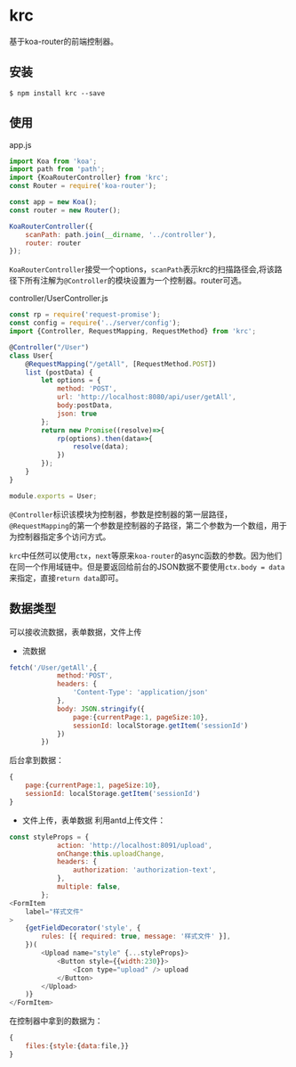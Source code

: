 # krc
基于koa-router的前端控制器。
## 安装
```shell
$ npm install krc --save
```
## 使用
app.js
```javascript
import Koa from 'koa';
import path from 'path';
import {KoaRouterController} from 'krc';
const Router = require('koa-router');

const app = new Koa();
const router = new Router();

KoaRouterController({
    scanPath: path.join(__dirname, '../controller'),
    router: router
});
```
`KoaRouterController`接受一个options，`scanPath`表示krc的扫描路径会,将该路径下所有注解为`@Controller`的模块设置为一个控制器。router可选。

controller/UserController.js
```javascript
const rp = require('request-promise');
const config = require('../server/config');
import {Controller, RequestMapping, RequestMethod} from 'krc';

@Controller("/User")
class User{
	@RequestMapping("/getAll", [RequestMethod.POST])
    list (postData) {
        let options = {
            method: 'POST',
            url: 'http://localhost:8080/api/user/getAll',
            body:postData,
            json: true
        };
        return new Promise((resolve)=>{
            rp(options).then(data=>{
                resolve(data);
            })
        });
    }
}

module.exports = User;
```
`@Controller`标识该模块为控制器，参数是控制器的第一层路径，`@RequestMapping`的第一个参数是控制器的子路径，第二个参数为一个数组，用于为控制器指定多个访问方式。

`krc`中任然可以使用`ctx`，`next`等原来`koa-router`的async函数的参数。因为他们在同一个作用域链中。但是要返回给前台的JSON数据不要使用`ctx.body = data`来指定，直接`return data`即可。

## 数据类型
可以接收流数据，表单数据，文件上传
- 流数据
```javascript
fetch('/User/getAll',{
			method:'POST',
			headers: {
				'Content-Type': 'application/json'
			},
			body: JSON.stringify({
                page:{currentPage:1, pageSize:10},
				sessionId: localStorage.getItem('sessionId')
			})
		})
```
后台拿到数据：
```javascript
{
    page:{currentPage:1, pageSize:10},
    sessionId: localStorage.getItem('sessionId')
}
```
- 文件上传，表单数据
利用antd上传文件：
```javascript
const styleProps = {
            action: 'http://localhost:8091/upload',
            onChange:this.uploadChange,
            headers: {
                authorization: 'authorization-text',
            },
            multiple: false,
        };
<FormItem
    label="样式文件"
>
    {getFieldDecorator('style', {
        rules: [{ required: true, message: '样式文件' }],
    })(
        <Upload name="style" {...styleProps}>
            <Button style={{width:230}}>
                <Icon type="upload" /> upload
            </Button>
        </Upload>
    )}
</FormItem>
```
在控制器中拿到的数据为：
```javascript
{
    files:{style:{data:file,}}
}
```
